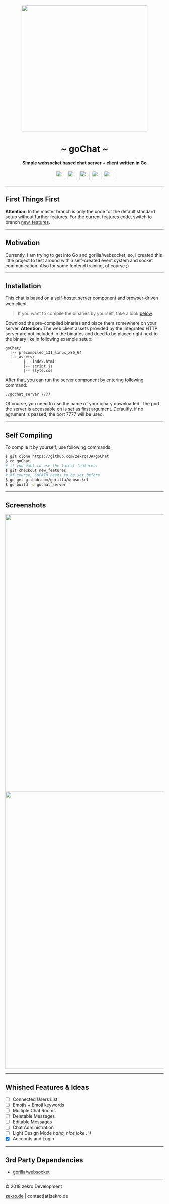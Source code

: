 <div align="center">
     <img src="https://zekro.de/src/go_chat_logo.png" width="400"/>
     <h1>~ goChat ~</h1>
     <strong>Simple websocket based chat server + client written in Go</strong><br><br>
     <img src="https://forthebadge.com/images/badges/made-with-go.svg" height="30" />&nbsp;
     <img src="https://forthebadge.com/images/badges/uses-html.svg" height="30" />&nbsp;
     <img src="https://forthebadge.com/images/badges/uses-css.svg" height="30" />&nbsp;
     <img src="https://forthebadge.com/images/badges/uses-js.svg" height="30" />&nbsp;
     <a href="https://zekro.de/discord"><img src="https://img.shields.io/discord/307084334198816769.svg?logo=discord&style=for-the-badge" height="30"></a>
</div>

---

## First Things First

**Attention:** In the master branch is only the code for the default standard setup without further features. For the current features code, switch to branch [new_features](https://github.com/zekroTJA/goChat/tree/new_features).

---

## Motivation

Currently, I am trying to get into Go and gorilla/websocket, so, I created this little project to test around with a self-created event system and socket communication. Also for some fontend training, of course ;)

---

## Installation

This chat is based on a self-hostet server component and browser-driven web client.

> If you want to compile the binaries by yourself, take a look [below](#self-compiling).

Download the pre-compiled binaries and place them somewhere on your server. **Attention:** The web client assets provided by the integrated HTTP server are not included in the binaries and deed to be placed right next to the binary like in following example setup:

```
goChat/
  |-- precompiled_131_linux_x86_64
  |-- assets/
        |-- index.html
        |-- script.js
        |-- slyte.css
```

After that, you can run the server component by entering following command:
```
./gochat_server 7777
```
Of course, you need to use the name of your binary downloaded. The port the server is accessable on is set as first argument. Defaultly, if no agrument is passed, the port 7777 will be used.

---

## Self Compiling

To compile it by yourself, use following commands:

```bash
$ git clone https://github.com/zekroTJA/goChat
$ cd goChat
# if you want to use the latest features:
$ git checkout new_features
# of course, GOPATH needs to be set before
$ go get github.com/gorilla/websocket
$ go build -o gochat_server
```

---

## Screenshots

<img src="http://zekro.de/ss/firefox_2018-08-25_19-44-50.png" width="880"/>
<img src="http://zekro.de/ss/firefox_2018-08-25_19-56-15.png" width="880"/>

---

## Whished Features & Ideas

- [ ] Connected Users List
- [ ] Emojis + Emoji keywords
- [ ] Multiple Chat Rooms
- [ ] Deletable Messages
- [ ] Editable Messages
- [ ] Chat Administration
- [ ] Light Design Mode *haha, nice joke :^)* 
- [x] Accounts and Login

---

## 3rd Party Dependencies

- [gorilla/websocket](https://github.com/gorilla/websocket)

---

© 2018 zekro Development  

[zekro.de](https://zekro.de) | contact[at]zekro.de


